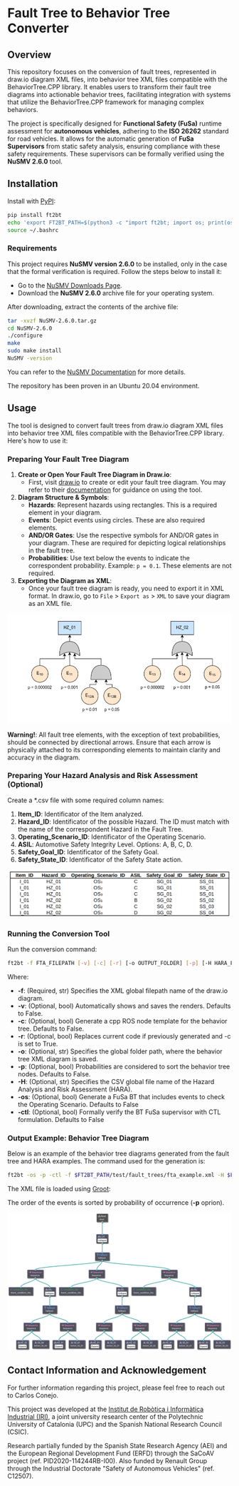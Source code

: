 # Fault Tree to Behavior Tree Converter

## Overview

This repository focuses on the conversion of fault trees, represented in draw.io diagram XML files, into behavior tree XML files compatible with the BehaviorTree.CPP library. It enables users to transform their fault tree diagrams into actionable behavior trees, facilitating integration with systems that utilize the BehaviorTree.CPP framework for managing complex behaviors.

The project is specifically designed for **Functional Safety (FuSa)** runtime assessment for **autonomous vehicles**, adhering to the **ISO 26262** standard for road vehicles. It allows for the automatic generation of **FuSa Supervisors** from static safety analysis, ensuring compliance with these safety requirements. These supervisors can be formally verified using the **NuSMV 2.6.0** tool.

## Installation

Install with [PyPI](https://pypi.org/project/ft2bt/):

```bash
pip install ft2bt
echo 'export FT2BT_PATH=$(python3 -c "import ft2bt; import os; print(os.path.dirname(ft2bt.__file__))")' >> ~/.bashrc
source ~/.bashrc
```

### Requirements

This project requires **NuSMV version 2.6.0** to be installed, only in the case that the formal verification is required. Follow the steps below to install it:

- Go to the [NuSMV Downloads Page](https://nusmv.fbk.eu/downloads.html).
- Download the **NuSMV 2.6.0** archive file for your operating system.

After downloading, extract the contents of the archive file:

```bash
tar -xvzf NuSMV-2.6.0.tar.gz
cd NuSMV-2.6.0
./configure
make
sudo make install
NuSMV -version
```

You can refer to the [NuSMV Documentation](https://nusmv.fbk.eu/userman/v26/nusmv.pdf) for more details.

The repository has been proven in an Ubuntu 20.04 environment.

## Usage

The tool is designed to convert fault trees from draw.io diagram XML files into behavior tree XML files compatible with the BehaviorTree.CPP library. Here's how to use it:

### Preparing Your Fault Tree Diagram

1. **Create or Open Your Fault Tree Diagram in Draw.io**:
    * First, visit [draw.io](https://draw.io/) to create or edit your fault tree diagram. You may refer to their [documentation](https://www.drawio.com/doc/) for guidance on using the tool.
2. **Diagram Structure & Symbols**:
    * **Hazards**: Represent hazards using rectangles. This is a required element in your diagram.
    * **Events**: Depict events using circles. These are also required elements.
    * **AND/OR Gates**: Use the respective symbols for AND/OR gates in your diagram. These are required for depicting logical relationships in the fault tree.
    * **Probabilities**: Use text below the events to indicate the correspondent probability. Example: `p = 0.1`. These elements are not required.
3. **Exporting the Diagram as XML**:
    * Once your fault tree diagram is ready, you need to export it in XML format. In draw.io, go to `File` > `Export as` > `XML` to save your diagram as an XML file.

<p align="center">
  <img src="https://raw.githubusercontent.com/cconejob/ft2bt_converter/master/ft2bt/test/fault_trees/fta_example.png" alt="Fault Tree Example">
</p>

**Warning!**: All fault tree elements, with the exception of text probabilities, should be connected by directional arrows. Ensure that each arrow is physically attached to its corresponding elements to maintain clarity and accuracy in the diagram.

### Preparing Your Hazard Analysis and Risk Assessment (Optional)

Create a *.csv file with some required column names:

1. **Item_ID**: Identificator of the Item analyzed.
2. **Hazard_ID**:  Identificator of the possible Hazard. The ID must match with the name of the correspondent Hazard in the Fault Tree.
3. **Operating_Scenario_ID**: Identificator of the Operating Scenario.
4. **ASIL**: Automotive Safety Integrity Level. Options: A, B, C, D.
5. **Safety_Goal_ID**: Identificator of the Safety Goal.
5. **Safety_State_ID**: Identificator of the Safety State action.

<p align="center">
  <img src="https://raw.githubusercontent.com/cconejob/ft2bt_converter/master/ft2bt/test/hara/hara_example.png" alt="HARA Example">
</p>

### Running the Conversion Tool

Run the conversion command:

```bash
ft2bt -f FTA_FILEPATH [-v] [-c] [-r] [-o OUTPUT_FOLDER] [-p] [-H HARA_FILEPATH] [-os] [-ctl]
```

Where:

* **-f**: (Required, str) Specifies the XML global filepath name of the draw.io diagram.
* **-v**: (Optional, bool) Automatically shows and saves the renders. Defaults to False.
* **-c**: (Optional, bool) Generate a cpp ROS node template for the behavior tree. Defaults to False.
* **-r**: (Optional, bool) Replaces current code if previously generated and -c is set to True.
* **-o**: (Optional, str) Specifies the global folder path, where the behavior tree XML diagram is saved.
* **-p**: (Optional, bool) Probabilities are considered to sort the behavior tree nodes. Defaults to False.
* **-H**: (Optional, str) Specifies the CSV global file name of the Hazard Analysis and Risk Assessment (HARA).
* **-os**: (Optional, bool) Generate a FuSa BT that includes events to check the Operating Scenario. Defaults to False
* **-ctl**: (Optional, bool) Formally verify the BT FuSa supervisor with CTL formulation. Defaults to False

### Output Example: Behavior Tree Diagram

Below is an example of the behavior tree diagrams generated from the fault tree and HARA examples. The command used for the generation is:

```bash
ft2bt -os -p -ctl -f $FT2BT_PATH/test/fault_trees/fta_example.xml -H $FT2BT_PATH/test/hara/hara_example.csv -o $FT2BT_PATH/test/behavior_trees
```

The XML file is loaded using [Groot](https://github.com/BehaviorTree/Groot):

The order of the events is sorted by probability of occurrence (**-p** oprion).

<p align="center">
  <img src="https://raw.githubusercontent.com/cconejob/ft2bt_converter/master/ft2bt/test/behavior_trees/render/BT_hz_01.svg" alt="Behavior Tree Conversion Example"> <!-- or you can set the height instead -->
</p>

## Contact Information and Acknowledgement

For further information regarding this project, please feel free to reach out to Carlos Conejo.

This project was developed at the [Institut de Robòtica i Informàtica Industrial (IRI)](https://www.iri.upc.edu/), a joint university research center of the Polytechnic University of Catalonia (UPC) and the Spanish National Research Council (CSIC).

Research partially funded by the Spanish State Research Agency (AEI) and the European Regional Development Fund (ERFD) through the SaCoAV project (ref. PID2020-114244RB-I00). Also funded by Renault Group through the Industrial Doctorate "Safety of Autonomous Vehicles" (ref. C12507).
